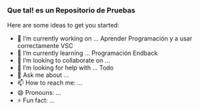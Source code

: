 ### Que tal! es un Repositorio de Pruebas

Here are some ideas to get you started:

- 🔭 I’m currently working on ... Aprender Programación y a usar correctamente VSC
- 🌱 I’m currently learning ...  Programación Endback
- 👯 I’m looking to collaborate on ...
- 🤔 I’m looking for help with ... Todo
- 💬 Ask me about ...
- 📫 How to reach me: ...
- 😄 Pronouns: ...
- ⚡ Fun fact: ...

